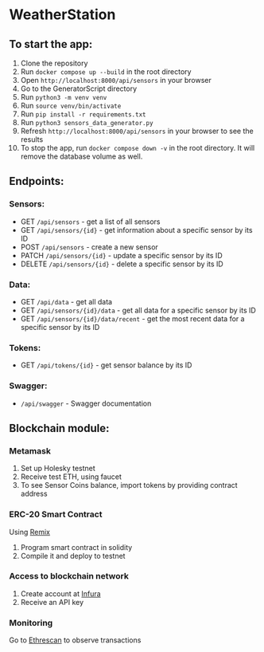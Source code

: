 # WeatherStation

## To start the app:
1. Clone the repository
2. Run `docker compose up --build` in the root directory
3. Open `http://localhost:8000/api/sensors` in your browser
4. Go to the GeneratorScript directory
5. Run `python3 -m venv venv`
6. Run `source venv/bin/activate`
7. Run `pip install -r requirements.txt`
8. Run `python3 sensors_data_generator.py`
9. Refresh `http://localhost:8000/api/sensors` in your browser to see the results
10. To stop the app, run `docker compose down -v` in the root directory. It will remove the database volume as well.


## Endpoints:

### Sensors:

- GET `/api/sensors` - get a list of all sensors
- GET `/api/sensors/{id}` - get information about a specific sensor by its ID
- POST `/api/sensors` - create a new sensor
- PATCH `/api/sensors/{id}` - update a specific sensor by its ID
- DELETE `/api/sensors/{id}` - delete a specific sensor by its ID

### Data:

- GET `/api/data` - get all data
- GET `/api/sensors/{id}/data` - get all data for a specific sensor by its ID
- GET `/api/sensors/{id}/data/recent` - get the most recent data for a specific sensor by its ID

### Tokens:

- GET `/api/tokens/{id}` - get sensor balance by its ID

### Swagger:

- `/api/swagger` - Swagger documentation

## Blockchain module:

### Metamask 
1. Set up Holesky testnet
2. Receive test ETH, using faucet
3. To see Sensor Coins balance, import tokens by providing contract address

### ERC-20 Smart Contract
Using [Remix](https://remix.ethereum.org/#lang=en&optimize=false&runs=200&evmVersion=null&version=soljson-v0.8.26+commit.8a97fa7a.js)
1. Program smart contract in solidity
2. Compile it and deploy to testnet

### Access to blockchain network
1. Create account at [Infura](https://app.infura.io/)
2. Receive an API key 

### Monitoring
Go to [Ethrescan](https://holesky.etherscan.io/token/0xe99ddc1405e2a5c2c4d57642ea742706a9ddb750) to observe transactions



